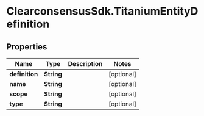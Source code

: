 # ClearconsensusSdk.TitaniumEntityDefinition

## Properties

Name | Type | Description | Notes
------------ | ------------- | ------------- | -------------
**definition** | **String** |  | [optional] 
**name** | **String** |  | [optional] 
**scope** | **String** |  | [optional] 
**type** | **String** |  | [optional] 


